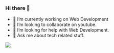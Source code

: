 ### Hi there 👋

- 🔭 I’m currently working on Web Development
- 👯 I’m looking to collaborate on youtube.
- 🤔 I’m looking for help with Web Development.
- 💬 Ask me about tech related stuff.


<img src="https://github-readme-stats.vercel.app/api?username=DarpanSethi&&show_icons=true&title_color=ffffff&icon_color=bb2acf&text_color=daf7dc&bg_color=151515">
